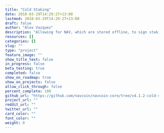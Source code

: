 ```yaml
---
title: "Cold Staking"
date: 2018-03-29T14:29:27+13:00
lastmod: 2018-03-29T14:29:27+13:00
draft: false
author: "Alex Vazquez"
description: "Allowing for NAV, which are stored offline, to sign staking inputs that greatly increase the security of funds used for staking."
resources: []
categories: []
slug: ""
type: "project"
feature_image: ""
show_title_text: false
in_progress: false
beta_testing: true
completed: false
show_on_roadmap: true
show_on_projects: false
allow_click_through: false
percent_complete: 100
github_url: "https://github.com/navcoin/navcoin-core/tree/v4.1.2-cold-staking"
project_url: ""
reddit_url: ""
twitter_url: ""
card_color: ""
font_color: ""
weight: 0
---
```

